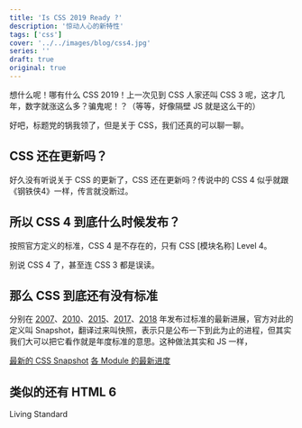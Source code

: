 ```yaml
---
title: 'Is CSS 2019 Ready ?'
description: '惊动人心的新特性'
tags: ['css']
cover: '../../images/blog/css4.jpg'
series: ''
draft: true
original: true
---
```


想什么呢！哪有什么 CSS 2019！上一次见到 CSS 人家还叫 CSS 3 呢，这才几年，数字就涨这么多？骗鬼呢！？（等等，好像隔壁 JS 就是这么干的）

好吧，标题党的锅我领了，但是关于 CSS，我们还真的可以聊一聊。

## CSS 还在更新吗？

好久没有听说关于 CSS 的更新了，CSS 还在更新吗？传说中的 CSS 4 似乎就跟《钢铁侠4》一样，传言就没断过。

## 所以 CSS 4 到底什么时候发布？

按照官方定义的标准，CSS 4 是不存在的，只有 CSS \[模块名称\] Level 4。

别说 CSS 4 了，甚至连 CSS 3 都是误读。

## 那么 CSS 到底还有没有标准

分别在 [2007](https://drafts.csswg.org/css-2007/)、[2010](https://drafts.csswg.org/css-2010/)、[2015](https://drafts.csswg.org/css-2015/)、[2017](https://drafts.csswg.org/css-2017/)、[2018](https://drafts.csswg.org/css-2018/) 年发布过标准的最新进展，官方对此的定义叫 Snapshot，翻译过来叫快照，表示只是公布一下到此为止的进程，但其实我们大可以把它看作就是年度标准的意思。这种做法其实和 JS 一样，

[最新的 CSS Snapshot](https://www.w3.org/TR/CSS/)
[各 Module 的最新进度](https://www.w3.org/Style/CSS/current-work)

## 类似的还有 HTML 6

Living Standard
